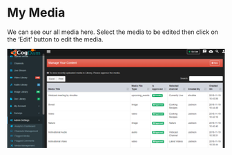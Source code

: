 # My Media

We can see our all media here. Select the media to be edited then click on the ‘Edit’ button to edit the media.

![](../.gitbook/assets/image%20%28243%29.png)

